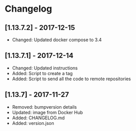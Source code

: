 # Changelog

## [1.13.7.2] - 2017-12-15

* Changed: Updated docker compose to 3.4

## [1.13.7.1] - 2017-12-14

* Changed: Updated instructions
* Added: Script to create a tag
* Added: Script to send all the code to remote repositories

## [1.13.7] - 2017-11-27

* Removed: bumpversion details
* Updated: image from Docker Hub
* Added: CHANGELOG.md
* Added: version.json
